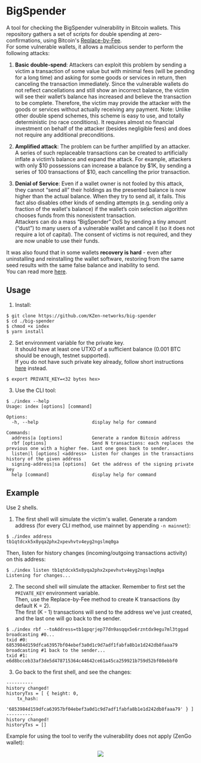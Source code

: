 # BigSpender
A tool for checking the BigSpender vulnerability in Bitcoin wallets.
This repository gathers a set of scripts for double spending at zero-confirmations, using Bitcoin's [Replace-by-Fee](https://github.com/bitcoin/bips/blob/master/bip-0125.mediawiki).<br> 
For some vulnerable wallets, it allows a malicious sender to perform the following attacks:
1. **Basic double-spend**: Attackers can exploit this problem by sending a victim a transaction of some value but with minimal fees (will be pending for a long time) and asking for some goods or services in return, then canceling the transaction immediately. Since the vulnerable wallets do not reflect cancellations and still show an incorrect balance, the victim will see their wallet’s balance has increased and believe the transaction to be complete. Therefore, the victim may provide the attacker with the goods or services without actually receiving any payment. 
Note: Unlike other double spend schemes, this scheme is easy to use, and totally deterministic (no race conditions). It requires almost no financial investment on behalf of the attacker (besides negligible fees) and does not require any additional preconditions.

2. **Amplified attack**: The problem can be further amplified by an attacker. A series of such replaceable transactions can be created to artificially inflate a victim’s balance and expand the attack. For example, attackers with only $10 possessions can increase a balance by $1K, by sending a series of 100 transactions of $10, each cancelling the prior transaction.

3. **Denial of Service**: Even if a wallet owner is not fooled by this attack, they cannot “send all” their holdings as the presented balance is now higher than the actual balance. When they try to send all, it fails. This fact also disables other kinds of sending attempts (e.g. sending only a fraction of the wallet's balance) if the wallet’s coin selection algorithm chooses funds from this nonexistent transaction.<br>
Attackers can do a mass “BigSpender” DoS by sending a tiny amount (“dust”) to many users of a vulnerable wallet and cancel it (so it does not require a lot of capital). The consent of victims is not required, and they are now unable to use their funds.<br>

It was also found that in some wallets __recovery is hard__ - even after uninstalling and reinstalling the wallet software, restoring from the same seed results with the same false balance and inability to send.<br>
You can read more [here](https://zengo.com/bigspender-double-spend-vulnerability-in-bitcoin-wallets/).

## Usage

1. Install:
```
$ git clone https://github.com/KZen-networks/big-spender
$ cd ./big-spender
$ chmod +x index
$ yarn install
```

2. Set environment variable for the private key.<br>
It should have at least one UTXO of a sufficient balance (0.001 BTC should be enough, testnet supported).<br>
If you do not have such private key already, follow short instructions [here](set-private-key.md) instead.
```
$ export PRIVATE_KEY=<32 bytes hex>
```

3. Use the CLI tool:
```
$ ./index --help
Usage: index [options] [command]

Options:
  -h, --help                    display help for command

Commands:
  address|a [options]           Generate a random Bitcoin address
  rbf [options]                 Send N transactions: each replaces the previous one with a higher fee. Last one goes back to sender.
  listen|l [options] <address>  Listen for changes in the transactions history of the given address
  signing-address|sa [options]  Get the address of the signing private key
  help [command]                display help for command
```

## Example
Use 2 shells.
1. The first shell will simulate the victim's wallet. Generate a random address (for every CLI method, use mainnet by appending `-n mainnet`):
```
$ ./index address
tb1qtdcxk5x8yqa2phx2xpevhvtv4eyg2ngslmq0ga
```
Then, listen for history changes (incoming/outgoing transactions activity) on this address:
```
$ ./index listen tb1qtdcxk5x8yqa2phx2xpevhvtv4eyg2ngslmq0ga
Listening for changes...
```
2. The second shell will simulate the attacker. Remember to first set the `PRIVATE_KEY` environment variable.<br>
Then, use the Replace-by-Fee method to create K transactions (by default K = 2).<br> 
The first (K - 1) transactions will send to the address we've just created, and the last one will go back to the sender.
```
$ ./index rbf --toAddress=tb1qpqrjep77dn9asqqx5e6rzntdx9egu7ml3tggad
broadcasting #0...
txid #0: 6853984d159dfca63957bf04ebef3a0d1c9d7adf1fabfa8b1e1d242db8faaa79
broadcasting #1 back to the sender...
txid #1: e6d8bcceb33af3de5d478715364c44642ce61a45ca259921b759d52bf08ebbf0
```
3. Go back to the first shell, and see the changes:
```
----------
history changed!
historyTxs = [ { height: 0,
    tx_hash:
     '6853984d159dfca63957bf04ebef3a0d1c9d7adf1fabfa8b1e1d242db8faaa79' } ]
----------
history changed!
historyTxs = []
```

Example for using the tool to verify the vulnerability does not apply (ZenGo wallet):
<p align="center">
 <img src="https://raw.githubusercontent.com/KZen-networks/big-spender/master/demo.gif">
</p>


